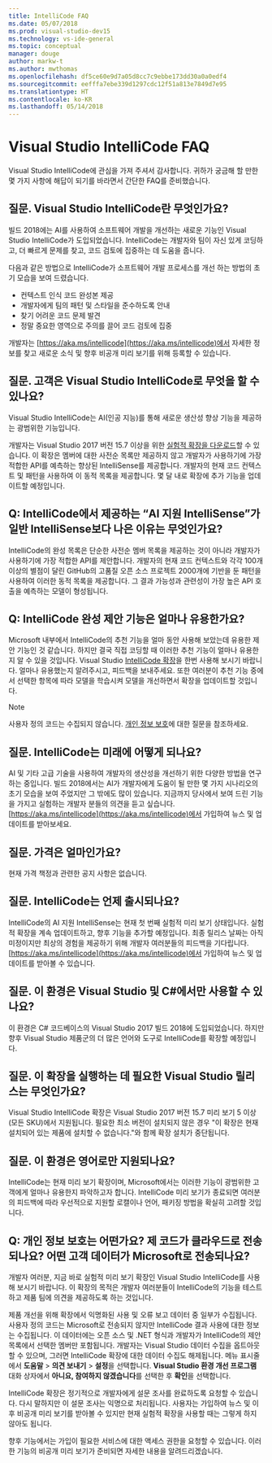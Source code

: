 ```yaml
---
title: IntelliCode FAQ
ms.date: 05/07/2018
ms.prod: visual-studio-dev15
ms.technology: vs-ide-general
ms.topic: conceptual
manager: douge
author: markw-t
ms.author: mwthomas
ms.openlocfilehash: df5ce60e9d7a05d8cc7c9ebbe173dd30a0a0edf4
ms.sourcegitcommit: eefffa7ebe339d1297cdc12f51a813e7849d7e95
ms.translationtype: HT
ms.contentlocale: ko-KR
ms.lasthandoff: 05/14/2018
---
```

# Visual Studio IntelliCode FAQ

Visual Studio IntelliCode에 관심을 가져 주셔서 감사합니다. 귀하가 궁금해 할 만한 몇 가지 사항에 해답이 되기를 바라면서 간단한 FAQ를 준비했습니다.

## 질문. Visual Studio IntelliCode란 무엇인가요?

빌드 2018에는 AI를 사용하여 소프트웨어 개발을 개선하는 새로운 기능인 Visual Studio IntelliCode가 도입되었습니다. IntelliCode는 개발자와 팀이 자신 있게 코딩하고, 더 빠르게 문제를 찾고, 코드 검토에 집중하는 데 도움을 줍니다.

다음과 같은 방법으로 IntelliCode가 소프트웨어 개발 프로세스를 개선 하는 방법의 초기 모습을 보여 드렸습니다.

- 컨텍스트 인식 코드 완성본 제공
- 개발자에게 팀의 패턴 및 스타일을 준수하도록 안내
- 찾기 어려운 코드 문제 발견
- 정말 중요한 영역으로 주의를 끌어 코드 검토에 집중

개발자는 [https://aka.ms/intellicode](https://aka.ms/intellicode)에서 자세한 정보를 찾고 새로운 소식 및 향후 비공개 미리 보기를 위해 등록할 수 있습니다.

## 질문. 고객은 Visual Studio IntelliCode로 무엇을 할 수 있나요?

Visual Studio IntelliCode는 AI(인공 지능)를 통해 새로운 생산성 향상 기능을 제공하는 광범위한 기능입니다.

개발자는 Visual Studio 2017 버전 15.7 이상을 위한 [실험적 확장을 다운로드](https://go.microsoft.com/fwlink/?linkid=872707)할 수 있습니다. 이 확장은 멤버에 대한 사전순 목록만 제공하지 않고 개발자가 사용하기에 가장 적합한 API를 예측하는 향상된 IntelliSense를 제공합니다. 개발자의 현재 코드 컨텍스트 및 패턴을 사용하여 이 동적 목록을 제공합니다. 몇 달 내로 확장에 추가 기능을 업데이트할 예정입니다.

## Q: IntelliCode에서 제공하는 “AI 지원 IntelliSense”가 일반 IntelliSense보다 나은 이유는 무엇인가요?

IntelliCode의 완성 목록은 단순한 사전순 멤버 목록을 제공하는 것이 아니라 개발자가 사용하기에 가장 적합한 API를 제안합니다. 개발자의 현재 코드 컨텍스트와 각각 100개 이상의 별점이 달린 GitHub의 고품질 오픈 소스 프로젝트 2000개에 기반을 둔 패턴을 사용하여 이러한 동적 목록을 제공합니다. 그 결과 가능성과 관련성이 가장 높은 API 호출을 예측하는 모델이 형성됩니다.

## Q: IntelliCode 완성 제안 기능은 얼마나 유용한가요?

Microsoft 내부에서 IntelliCode의 추천 기능을 얼마 동안 사용해 보았는데 유용한 제안 기능인 것 같습니다. 하지만 결국 직접 코딩할 때 이러한 추천 기능이 얼마나 유용한지 알 수 있을 것입니다. Visual Studio [IntelliCode 확장](https://go.microsoft.com/fwlink/?linkid=872707)을 한번 사용해 보시기 바랍니다. 얼마나 유용했는지 알려주시고, 피드백을 보내주세요. 또한 여러분이 추천 기능 중에서 선택한 항목에 따라 모델을 학습시켜 모델을 개선하면서 확장을 업데이트할 것입니다.

> [!NOTE]
> 사용자 정의 코드는 수집되지 않습니다. [개인 정보 보호](#privacy)에 대한 질문을 참조하세요.

## 질문. IntelliCode는 미래에 어떻게 되나요?

AI 및 기타 고급 기술을 사용하여 개발자의 생산성을 개선하기 위한 다양한 방법을 연구하는 중입니다. 빌드 2018에서는 AI가 개발자에게 도움이 될 만한 몇 가지 시나리오의 초기 모습을 보여 주었지만 그 밖에도 많이 있습니다. 지금까지 당사에서 보여 드린 기능을 가지고 실험하는 개발자 분들의 의견을 듣고 싶습니다. [https://aka.ms/intellicode](https://aka.ms/intellicode)에서 가입하여 뉴스 및 업데이트를 받아보세요.

## 질문. 가격은 얼마인가요?

현재 가격 책정과 관련한 공지 사항은 없습니다.

## 질문. IntelliCode는 언제 출시되나요?

IntelliCode의 AI 지원 IntelliSense는 현재 첫 번째 실험적 미리 보기 상태입니다. 실험적 확장을 계속 업데이트하고, 향후 기능을 추가할 예정입니다. 최종 릴리스 날짜는 아직 미정이지만 최상의 경험을 제공하기 위해 개발자 여러분들의 피드백을 기다립니다. [https://aka.ms/intellicode](https://aka.ms/intellicode)에서 가입하여 뉴스 및 업데이트를 받아볼 수 있습니다.

## 질문. 이 환경은 Visual Studio 및 C#에서만 사용할 수 있나요?

이 환경은 C# 코드베이스의 Visual Studio 2017 빌드 2018에 도입되었습니다. 하지만 향후 Visual Studio 제품군의 더 많은 언어와 도구로 IntelliCode를 확장할 예정입니다.

## 질문. 이 확장을 실행하는 데 필요한 Visual Studio 릴리스는 무엇인가요?

Visual Studio IntelliCode 확장은 Visual Studio 2017 버전 15.7 미리 보기 5 이상(모든 SKU)에서 지원됩니다. 필요한 최소 버전이 설치되지 않은 경우 "이 확장은 현재 설치되어 있는 제품에 설치할 수 없습니다."와 함께 확장 설치가 중단됩니다.

## 질문. 이 환경은 영어로만 지원되나요?

IntelliCode는 현재 미리 보기 확장이며, Microsoft에서는 이러한 기능이 광범위한 고객에게 얼마나 유용한지 파악하고자 합니다. IntelliCode 미리 보기가 종료되면 여러분의 피드백에 따라 우선적으로 지원할 로캘이나 언어, 패키징 방법을 확실히 고려할 것입니다. 

## <a name="privacy"/> Q: 개인 정보 보호는 어떤가요? 제 코드가 클라우드로 전송되나요? 어떤 고객 데이터가 Microsoft로 전송되나요?

개발자 여러분, 지금 바로 실험적 미리 보기 확장인 Visual Studio IntelliCode를 사용해 보시기 바랍니다. 이 확장의 목적은 개발자 여러분들이 IntelliCode의 기능을 테스트하고 제품 팀에 의견을 제공하도록 하는 것입니다.

제품 개선을 위해 확장에서 익명화된 사용 및 오류 보고 데이터 중 일부가 수집됩니다. 사용자 정의 코드는 Microsoft로 전송되지 않지만 IntelliCode 결과 사용에 대한 정보는 수집됩니다. 이 데이터에는 오픈 소스 및 .NET 형식과 개발자가 IntelliCode의 제안 목록에서 선택한 멤버만 포함됩니다. 개발자는 Visual Studio 데이터 수집을 옵트아웃할 수 있으며, 그러면 IntelliCode 확장에 대한 데이터 수집도 해제됩니다. 메뉴 표시줄에서 **도움말** > **의견 보내기** > **설정**을 선택합니다. **Visual Studio 환경 개선 프로그램** 대화 상자에서 **아니요, 참여하지 않겠습니다**를 선택한 후 **확인**을 선택합니다.

IntelliCode 확장은 정기적으로 개발자에게 설문 조사를 완료하도록 요청할 수 있습니다. 다시 말하지만 이 설문 조사는 익명으로 처리됩니다. 사용자는 가입하여 뉴스 및 이후 비공개 미리 보기를 받아볼 수 있지만 현재 실험적 확장을 사용할 때는 그렇게 하지 않아도 됩니다.

향후 기능에서는 가입이 필요한 서비스에 대한 액세스 권한을 요청할 수 있습니다. 이러한 기능의 비공개 미리 보기가 준비되면 자세한 내용을 알려드리겠습니다.
